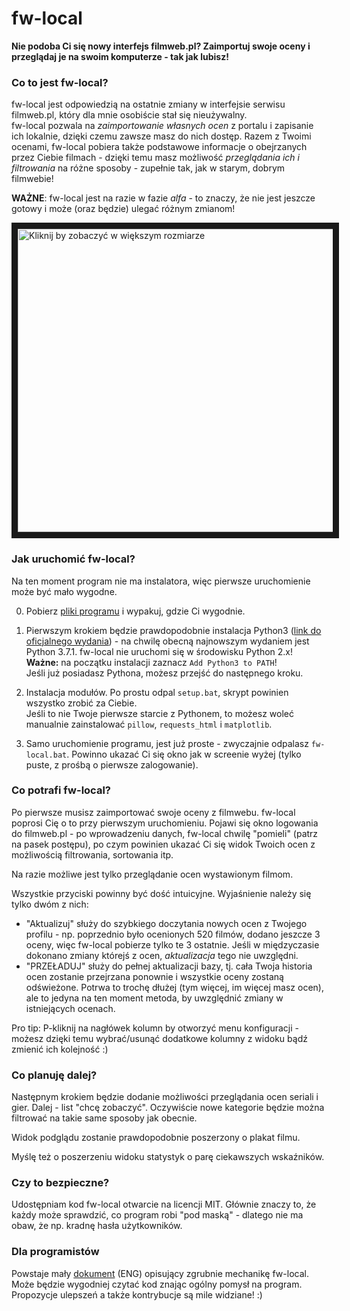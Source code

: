 # fw-local
**Nie podoba Ci się nowy interfejs filmweb.pl? Zaimportuj swoje oceny i przeglądaj je na swoim komputerze - tak jak lubisz!**

### Co to jest **fw-local**?
fw-local jest odpowiedzią na ostatnie zmiany w interfejsie serwisu filmweb.pl, który dla mnie osobiście stał się nieużywalny.  
fw-local pozwala na *zaimportowanie własnych ocen* z portalu i zapisanie ich lokalnie, dzięki czemu zawsze masz do nich dostęp.
Razem z Twoimi ocenami, fw-local pobiera także podstawowe informacje o obejrzanych przez Ciebie filmach -
dzięki temu masz możliwość *przeglądania ich i filtrowania* na różne sposoby - zupełnie tak, jak w starym, dobrym filmwebie!

**WAŻNE**: fw-local jest na razie w fazie *alfa* - to znaczy, że nie jest jeszcze gotowy i może (oraz będzie) ulegać różnym zmianom!

<a href="https://raw.githubusercontent.com/Noiredd/fw-local/master/screenshot.png">
<img src="https://github.com/Noiredd/fw-local/blob/master/screenshot.png" width="900" height="485" border="10" alt="Kliknij by zobaczyć w większym rozmiarze" /></a>

### Jak uruchomić fw-local?
Na ten moment program nie ma instalatora, więc pierwsze uruchomienie może być mało wygodne.

0. Pobierz [pliki programu](https://github.com/Noiredd/fw-local/archive/v1.0-alpha.7.zip) i wypakuj, gdzie Ci wygodnie.

1. Pierwszym krokiem będzie prawdopodobnie instalacja Python3 ([link do oficjalnego wydania](https://www.python.org/downloads/)) -
na chwilę obecną najnowszym wydaniem jest Python 3.7.1.
fw-local nie uruchomi się w środowisku Python 2.x!  
**Ważne:** na początku instalacji zaznacz `Add Python3 to PATH`!  
Jeśli już posiadasz Pythona, możesz przejść do następnego kroku.

2. Instalacja modułów. Po prostu odpal `setup.bat`, skrypt powinien wszystko zrobić za Ciebie.  
Jeśli to nie Twoje pierwsze starcie z Pythonem, to możesz woleć manualnie zainstalować `pillow`, `requests_html` i `matplotlib`.

3. Samo uruchomienie programu, jest już proste - zwyczajnie odpalasz `fw-local.bat`. Powinno ukazać Ci się okno jak w screenie wyżej (tylko puste, z prośbą o pierwsze zalogowanie).

### Co potrafi fw-local?
Po pierwsze musisz zaimportować swoje oceny z filmwebu. fw-local poprosi Cię o to przy pierwszym uruchomieniu.
Pojawi się okno logowania do filmweb.pl - po wprowadzeniu danych, fw-local chwilę "pomieli" (patrz na pasek postępu), po czym powinien ukazać Ci się widok Twoich ocen z możliwością filtrowania, sortowania itp.

Na razie możliwe jest tylko przeglądanie ocen wystawionym filmom.

Wszystkie przyciski powinny być dość intuicyjne. Wyjaśnienie należy się tylko dwóm z nich:
* "Aktualizuj" służy do szybkiego doczytania nowych ocen z Twojego profilu - np. poprzednio było ocenionych 520 filmów, dodano jeszcze 3 oceny, więc fw-local pobierze tylko te 3 ostatnie.
Jeśli w międzyczasie dokonano zmiany którejś z ocen, *aktualizacja* tego nie uwzględni.
* "PRZEŁADUJ" służy do pełnej aktualizacji bazy, tj. cała Twoja historia ocen zostanie przejrzana ponownie i wszystkie oceny zostaną odświeżone.
Potrwa to trochę dłużej (tym więcej, im więcej masz ocen), ale to jedyna na ten moment metoda, by uwzględnić zmiany w istniejących ocenach.

Pro tip: P-kliknij na nagłówek kolumn by otworzyć menu konfiguracji - możesz dzięki temu wybrać/usunąć dodatkowe kolumny z widoku bądź zmienić ich kolejność :)

### Co planuję dalej?
Następnym krokiem będzie dodanie możliwości przeglądania ocen seriali i gier.
Dalej - list "chcę zobaczyć".
Oczywiście nowe kategorie będzie można filtrować na takie same sposoby jak obecnie.

Widok podglądu zostanie prawdopodobnie poszerzony o plakat filmu.

Myślę też o poszerzeniu widoku statystyk o parę ciekawszych wskaźników.

### Czy to bezpieczne?
Udostępniam kod fw-local otwarcie na licencji MIT.
Głównie znaczy to, że każdy może sprawdzić, co program robi "pod maską" - dlatego nie ma obaw, że np. kradnę hasła użytkowników.

### Dla programistów
Powstaje mały [dokument](HOWITWORKS.md) (ENG) opisujący zgrubnie mechanikę fw-local.
Może będzie wygodniej czytać kod znając ogólny pomysł na program.  
Propozycje ulepszeń a także kontrybucje są mile widziane! :)
